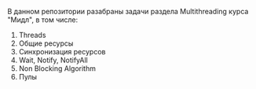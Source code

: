 В данном репозитории разабраны задачи раздела Multithreading курса "Мидл", в том числе:
1. Threads
2. Общие ресурсы
3. Синхронизация ресурсов
4. Wait, Notify, NotifyAll
5. Non Blocking Algorithm
6. Пулы